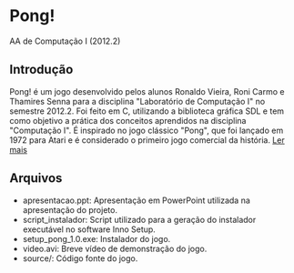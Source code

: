 # Pong!
AA de Computação I (2012.2)

## Introdução
Pong! é um jogo desenvolvido pelos alunos Ronaldo Vieira, Roni Carmo e Thamires Senna para a disciplina "Laboratório de Computação I" no semestre 2012.2. Foi feito em C, utilizando a biblioteca gráfica SDL e tem como objetivo a prática dos conceitos aprendidos na disciplina "Computação I". É inspirado no jogo clássico "Pong", que foi lançado em 1972 para Atari e é considerado o primeiro jogo comercial da história. [Ler mais](https://pt.wikipedia.org/wiki/Pong)

## Arquivos
* apresentacao.ppt: Apresentação em PowerPoint utilizada na apresentação do projeto.
* script_instalador: Script utilizado para a geração do instalador executável no software Inno Setup.
* setup_pong_1.0.exe: Instalador do jogo.
* video.avi: Breve vídeo de demonstração do jogo.
* source/: Código fonte do jogo.
